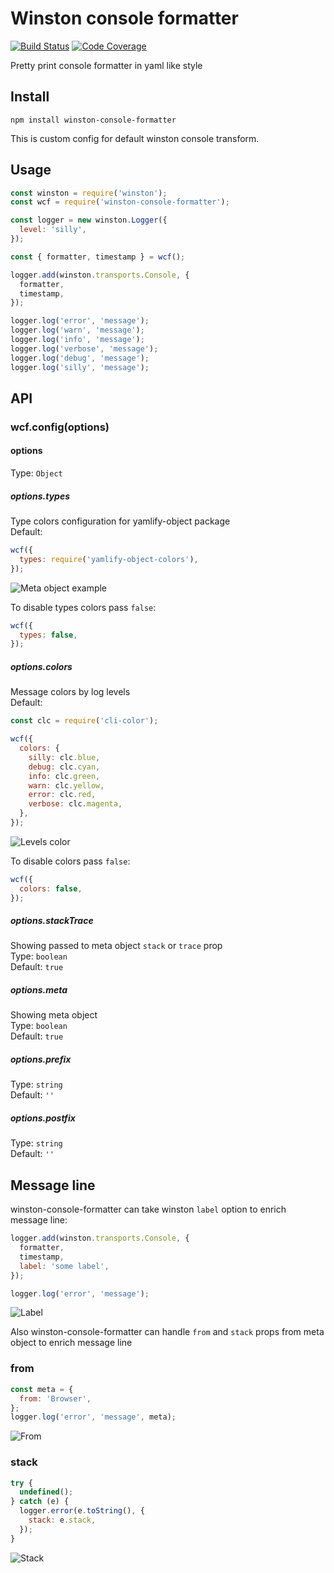 # Winston console formatter

[![Build Status][travis-img]][travis-url]
[![Code Coverage][codecov-img]][codecov-url]

Pretty print console formatter in yaml like style

## Install

```
npm install winston-console-formatter
```

This is custom config for default winston console transform.

## Usage

```js
const winston = require('winston');
const wcf = require('winston-console-formatter');

const logger = new winston.Logger({
  level: 'silly',
});

const { formatter, timestamp } = wcf();

logger.add(winston.transports.Console, {
  formatter,
  timestamp,
});

logger.log('error', 'message');
logger.log('warn', 'message');
logger.log('info', 'message');
logger.log('verbose', 'message');
logger.log('debug', 'message');
logger.log('silly', 'message');
```

## API

### wcf.config(options)

#### options

Type: `Object`

##### options.types

Type colors configuration for yamlify-object package<br> Default:

```js
wcf({
  types: require('yamlify-object-colors'),
});
```

![Meta object example](/log.png?raw=true "Types example")

To disable types colors pass `false`:

```js
wcf({
  types: false,
});
```

##### options.colors

Message colors by log levels<br> Default:

```js
const clc = require('cli-color');

wcf({
  colors: {
    silly: clc.blue,
    debug: clc.cyan,
    info: clc.green,
    warn: clc.yellow,
    error: clc.red,
    verbose: clc.magenta,
  },
});
```

![Levels color](/winston.png?raw=true "Levels color example")

To disable colors pass `false`:

```js
wcf({
  colors: false,
});
```

##### options.stackTrace

Showing passed to meta object `stack` or `trace` prop<br> Type: `boolean`<br>
Default: `true`

##### options.meta

Showing meta object<br> Type: `boolean`<br> Default: `true`

##### options.prefix

Type: `string`<br> Default: `''`

##### options.postfix

Type: `string`<br> Default: `''`

## Message line

winston-console-formatter can take winston `label` option to enrich message
line:

```js
logger.add(winston.transports.Console, {
  formatter,
  timestamp,
  label: 'some label',
});

logger.log('error', 'message');
```

![Label](/label.png?raw=true "Label example")

Also winston-console-formatter can handle `from` and `stack` props from meta
object to enrich message line

### from

```js
const meta = {
  from: 'Browser',
};
logger.log('error', 'message', meta);
```

![From](/from.png?raw=true "From example")

### stack

```js
try {
  undefined();
} catch (e) {
  logger.error(e.toString(), {
    stack: e.stack,
  });
}
```

![Stack](/stack.png?raw=true "Stack example")

[travis-img]: https://travis-ci.org/eugeny-dementev/winston-console-formatter.svg?branch=master
[travis-url]: https://travis-ci.org/eugeny-dementev/winston-console-formatter
[codecov-img]: https://codecov.io/github/eugeny-dementev/winston-console-formatter/coverage.svg?branch=master
[codecov-url]: https://codecov.io/github/eugeny-dementev/winston-console-formatter?branch=master
